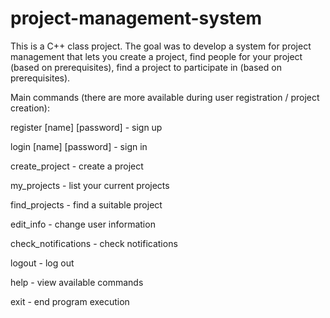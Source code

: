 # project-management-system

This is a C++ class project. The goal was to develop a system for project management that lets you create a project, find people for your project (based on prerequisites), find a project to participate in (based on prerequisites).

Main commands (there are more available during user registration / project creation):

register [name] [password] - sign up

login [name] [password] - sign in

create_project - create a project

my_projects - list your current projects

find_projects - find a suitable project

edit_info - change user information

check_notifications - check notifications

logout - log out

help - view available commands

exit - end program execution
